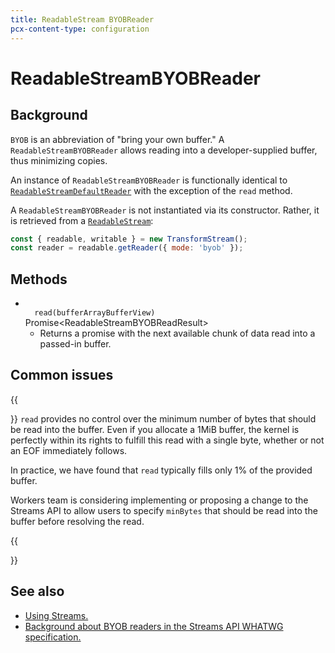 ```yaml
---
title: ReadableStream BYOBReader
pcx-content-type: configuration
---
```


<!-- The space in the title was introduced to create a pleasing line-break in the title in the sidebar. -->

# ReadableStreamBYOBReader

<!-- TODO: See EW-2105. Should we document this if it isn’t effectively using buffer space? -->

## Background

`BYOB` is an abbreviation of "bring your own buffer." A `ReadableStreamBYOBReader` allows reading into a developer-supplied buffer, thus minimizing copies.

An instance of `ReadableStreamBYOBReader` is functionally identical to [`ReadableStreamDefaultReader`](/runtime-apis/streams/readablestreamdefaultreader) with the exception of the `read` method.

A `ReadableStreamBYOBReader` is not instantiated via its constructor. Rather, it is retrieved from a [`ReadableStream`](/runtime-apis/streams/readablestream):

```js
const { readable, writable } = new TransformStream();
const reader = readable.getReader({ mode: 'byob' });
```

## Methods

<Definitions>

- <Code>
    read(buffer<ParamType>ArrayBufferView</ParamType>)
  </Code> <TypeLink href="https://streams.spec.whatwg.org/#dictdef-readablestreambyobreadresult">
    Promise&lt;ReadableStreamBYOBReadResult>
  </TypeLink>

  - Returns a promise with the next available chunk of data read into a passed-in buffer.

</Definitions>

## Common issues

  {{<Aside type="warning" header="Warning">}}
`read` provides no control over the minimum number of bytes that should be read into the buffer. Even if you allocate a 1MiB buffer, the kernel is perfectly within its rights to fulfill this read with a single byte, whether or not an EOF immediately follows.

In practice, we have found that `read` typically fills only 1% of the provided buffer.

Workers team is considering implementing or proposing a change to the Streams API to allow users to specify `minBytes` that should be read into the buffer before resolving the read.

  {{</Aside>}}

## See also

- [Using Streams.](/learning/using-streams)
- [Background about BYOB readers in the Streams API WHATWG specification.](https://streams.spec.whatwg.org/#byob-readers)
